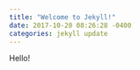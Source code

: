 ```yaml
---
title: "Welcome to Jekyll!"
date: 2017-10-20 08:26:28 -0400
categories: jekyll update
---
```


Hello!

